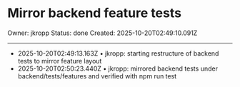 # Mirror backend feature tests

Owner: jkropp
Status: done
Created: 2025-10-20T02:49:10.091Z

---
- 2025-10-20T02:49:13.163Z • jkropp: starting restructure of backend tests to mirror feature layout
- 2025-10-20T02:50:23.440Z • jkropp: mirrored backend tests under backend/tests/features and verified with npm run test

